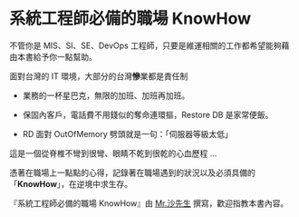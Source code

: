 # 系統工程師必備的職場 KnowHow

不管你是 MIS、SI、SE、DevOps 工程師，只要是維運相關的工作都希望能夠藉由本書給予你一點幫助。

面對台灣的 IT 環境，大部分的台灣**慘**業都是責任制

- 業務的一杯星巴克，無限的加班、加班再加班。

- 保固內客戶，電話費不用錢似的奪命連環摳，Restore DB 是家常便飯。

- RD 面對 OutOfMemory 劈頭就是一句：「伺服器等級太低」

這是一個從脊椎不彎到很彎、眼睛不乾到很乾的心血歷程 ...

憑著在職場上一點點的心得，記錄著在職場遇到的狀況以及必須具備的「**KnowHow**」，在逆境中求生存。

『系統工程師必備的職場 KnowHow』由 [Mr.沙先生][shazi7804] 撰寫，歡迎指教本書內容。


[shazi7804]:https://shazi.info